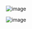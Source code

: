 ![image](https://github.com/Alexander-Isachenkoff/JavaFX-Messenger-Client/assets/43242004/798c492b-d3d8-4e16-9032-9eab335576d1)

![image](https://github.com/Alexander-Isachenkoff/JavaFX-Messenger-Client/assets/43242004/f45a9dff-daeb-4a35-83b4-d7183537749f)
